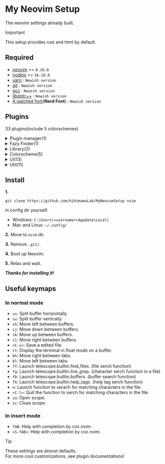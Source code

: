 # **My Neovim Setup**
The neovim settings already built. <br>

> [!IMPORTANT]
> This setup provides rust and html by default.

## **Required**
- [neovim](https://neovim.io) >= `0.10.0`
- [nodejs](https://nodejs.org/en) >= `16.18.0`
- [yarn](https://yarnpkg.com) : `Newish version`
- [git](https://git-scm.com) : `Newish version`
- [gcc](https://gcc.gnu.org) : `Newish version`
- [libstdc++](https://gcc.gnu.org/onlinedocs/libstdc++/) : `Newish version`
- [A patched font](https://www.nerdfonts.com)(**Nerd Font**) : `Newish version`

## **Plugins**
33 plugins(include 5 colorschemes)
<details><summary>Plugin manager(1)</summary>

- [lazy.nvim](https://github.com/folke/lazy.nvim)
  - Really modern plugin manager.
  - Creater: [folke](https://github.com/folke)

</details>

<details><summary>Fazy Finder(1)</summary>

- [telescope.nvim](https://github.com/nvim-telescope/telescope.nvim)
  - The plugin provides a fazy finder function for files.
  - Creater: [nvim-telescope](https://github.com/nvim-telescope)

</details>

<details><summary>Library(2)</summary>

- [nui.nvim](https://github.com/MunifTanjim/nui.nvim)
  - The plugin adds UI component library for neovim.
  - Creater: [MunifTanjim](https://github.com/MunifTanjim)
- [plenary.nvim](https://github.com/nvim-lua/plenary.nvim)
  - The plugin adds many lua functions.
  - Creater: [nvim-lua](https://github.com/nvim-lua)

</details>

<details><summary>Colorscheme(5)</summary>

- [everforest-nvim](https://github.com/neanias/everforest-nvim)
  - Creater: [neanias](https://github.com/neanias)
- [vim-gotham](https://github.com/whatyouhide/vim-gotham)
  - Creater: [whatyouhide](https://github.com/whatyouhide)
- [molokai](https://github.com/tomasr/molokai)
  - Creater: [tomasr](https://github.com/tomasr/molokai)
- [onedarkpro.nvim](https://github.com/olimorris/onedarkpro.nvim)(**Default**)
  - Creater: [olimorris](https://github.com/olimorris)
- [tokyonight.nvim](https://github.com/folke/tokyonight.nvim)
  - Creater: [folke](https://github.com/folke)

</details>



<details><summary>UI(13)</summary>

- [bufferline.nvim](https://github.com/akinsho/bufferline.nvim)
  - The plugin decorates tabline.
  - Creater: [akinsho](https://github.com/akinsho)
- [nvim-colorizer.lua](https://github.com/norcalli/nvim-colorizer.lua)
  - The plugin highlights a color code on the source code.
  - Creater: [norcalli](https://github.com/norcalli)
- [gitsigns.nvim](https://github.com/lewis6991/gitsigns.nvim)
  - The plugin decoretes the buffer with git diffs.
  - Creater: [lewis691](https://github.com/lewis6991)
- [hlchunk.nvim](https://github.com/shellRaining/hlchunk.nvim)
  - The plugin shows scope.
  - Creater: [shellRaining](https://github.com/shellRaining)
- [lualine.nvim](https://github.com/nvim-lualine/lualine.nvim)
  - The plugin decorates statusline.
  - Creater: [nvim-lualine](https://github.com/nvim-lualine)
- [vim-matchup](https://github.com/andymass/vim-matchup)
  - The plugin highlights scope.
  - Creater: [andymass](https://github.com/andymass)
- [neo-tree.nvim](https://github.com/nvim-neo-tree/neo-tree.nvim)
  - The plugin shows file tree next to buffer.
  - Creater: [nvim-neo-tree](https://github.com/nvim-neo-tree)
- [noice.nvim](https://github.com/folke/noice.nvim)
  - The plugin replaces the UI for `messages`, `cmdline`, and `popupmenu`.
  - Creater: [folke](https://github.com/folke)
- [nvim-notify](https://github.com/rcarriga/nvim-notify)
  - The plugin adds a fancy, configurable, notification manager for Neovim.
  - Creater: [rcarriga](https://github.com/rcarriga)
- [nvim-web-devicons](https://github.com/nvim-tree/nvim-web-devicons)
  - The plugin adds a lot of icons.
  - Creater: [nvim-tree](https://github.com/nvim-tree)
- [nvim-scrollbar](https://github.com/petertriho/nvim-scrollbar)
  - The plugin shows scrollbar on buffer right side.
  - Creater: [petertriho](https://github.com/petertriho)
- [nvim-treesitter-context](https://github.com/nvim-treesitter/nvim-treesitter-context)
  - The plugin shows source code context on the top of the buffer.
  - Creater: [nvim-treesitter](https://github.com/nvim-treesitter)
- [nvim-treesitter](https://github.com/nvim-treesitter/nvim-treesitter)
  - The plugin highlights syntax.
  - Creater: [nvim-treesitter](https://github.com/nvim-treesitter)

</details>

<details><summary>Util(11)</summary>

- [nvim-ts-autotag](https://github.com/windwp/nvim-ts-autotag)
  - The plugin adds functions to `autoclose` and `autorename` html tags.
  - Creater: [windwp](https://github.com/windwp)
- [coc.nvim](https://github.com/neoclide/coc.nvim)
  - The plugin provides lsp completions and snipets with nodejs.
  - Creater: [neoclide](https://github.com/neoclide)
- [luv](https://github.com/luvit/luv)
  - The plugin provides bare libuv bindings for lua.
  - Creater: [luvit](https://github.com/luvit)
- [markdown-preview.nvim](https://github.com/iamcco/markdown-preview.nvim)
  - The plugin provides a markdown preview function.
  - Creater: [iamcco](https://github.com/iamcco)
- [nvim-autopairs](https://github.com/windwp/nvim-autopairs)
  - The prugin provides a powerful autopair function.
  - Creater: [windwp](https://github.com/windwp)
- [nvim-hlslens](https://github.com/kevinhwang91/nvim-hlslens)
  - The plugin highlights words serched.
  - Creater: [kevinhwang91](https://github.com/kevinhwang91)
- [nvim-ufo](https://github.com/kevinhwang91/nvim-ufo)
  - The plugin provides to close and open scope function.
  - Creater: [kevinhwang91](https://github.com/kevinhwang91)
- [promise-async](https://github.com/kevinhwang91/promise-async)
  - The plugin provides async system.
  - Creater: [kevinhwang91](https://github.com/kevinhwang91)
- [rust.vim](https://github.com/rust-lang/rust.vim)
  - The plugin provides many tools about rust.
  - Creater: [rust-lang](https://github.com/rust-lang)
- [tabset.nvim](https://github.com/FotiadisM/tabset.nvim)
  - The plugin sets tabstop for each filetype.
  - Creater: [FotiadisM](https://github.com/FotiadisM)
- [toggleterm.nvim](https://github.com/akinsho/toggleterm.nvim)
  - The plugin provides an easy way to manage multiple terminal functions.
  - Creater: [akinsho](https://github.com/akinsho)

</details>

## **Install**
**1.** 
```
git clone https://github.com/hihimamuLab/MyNeovimSetup nvim
```

in config dir yourself.

- Windows: `C:\Users\<username>\Appdate\Local\`
- Mac and Linux: `~/.config/`
  
**2.** Move to `nvim` dir.

**3.** Remove `.git/`.

**4.** Boot up Neovim.

**5.** Relax and wait.

_**Thanks for installing it!**_

## **Useful keymaps**
### In normal mode
- `ss`: Split buffer horizontally.
- `sv`: Split buffer vertically.
- `sh`: Move left between buffers.
- `sj`: Move down between buffers.
- `sk`: Move up between buffers.
- `sl`: Move right between buffers.
- `<C-s>`: Save a edited file.
- `tt`: Display the terminal in float mode on a buffer.
- `bh`: Move right between tabs.
- `bl`: Move left between tabs.
- `ff`: Launch telescope.builtin.find_files. (file serch function)
- `fg`: Launch telescope.builtin.live_grep. (character serch function in a file)
- `fb`: Launch telescope.builtin.buffers. (buffer search function)
- `fh`: Launch telescope.builtin.help_tags. (help tag serch function)
- `n`: Launch function to serach for matching characters in the file.
- `<C-l>`: Quit the function to serch for matching characters in the file.
- `zo`: Open scope.
- `zc`: Close scope.
### In insert mode
- `TAB`: Help with completion by coc.nvim.
- `<S-TAB>`: Help with completion by coc.nvim.

> [!TIP]
> These settings are almost defaults. <br>
> For more cool customizations, see plugin documentations!